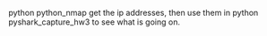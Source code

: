 python python_nmap get the ip addresses, then use them in python pyshark_capture_hw3 to see what is going on.
